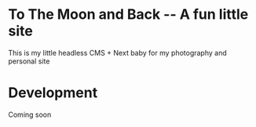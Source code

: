 # To The Moon and Back -- A fun little site

This is my little headless CMS + Next baby for my photography and personal site

# Development

Coming soon
